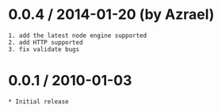 0.0.4 / 2014-01-20 (by Azrael)
==================

    1. add the latest node engine supported
    2. add HTTP supported 
    3. fix validate bugs

0.0.1 / 2010-01-03
==================

    * Initial release

